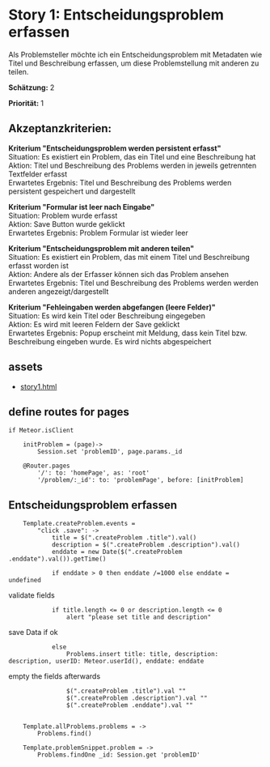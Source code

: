 # Story 1: Entscheidungsproblem erfassen

Als Problemsteller möchte ich ein Entscheidungsproblem mit Metadaten wie Titel und Beschreibung erfassen, um diese Problemstellung mit
anderen zu teilen.

**Schätzung:** 2

**Priorität:** 1


## Akzeptanzkriterien:

**Kriterium "Entscheidungsproblem werden persistent erfasst"**<br>
Situation: Es existiert ein Problem, das ein Titel und eine Beschreibung hat<br>
Aktion: Titel und Beschreibung des Problems werden in jeweils getrennten Textfelder erfasst<br>
Erwartetes Ergebnis: Titel und Beschreibung des Problems werden persistent gespeichert und dargestellt

**Kriterium  "Formular ist leer nach Eingabe"**<br>
Situation: Problem wurde erfasst<br>
Aktion: Save Button wurde geklickt<br>
Erwartetes Ergebnis: Problem Formular ist wieder leer<br>

**Kriterium  "Entscheidungsproblem mit anderen teilen"**<br>
Situation: Es existiert ein Problem, das mit einem Titel und Beschreibung erfasst worden ist<br>
Aktion: Andere als der Erfasser können sich das Problem ansehen<br>
Erwartetes Ergebnis: Titel und Beschreibung des Problems werden werden anderen angezeigt/dargestellt<br>

**Kriterium  "Fehleingaben werden abgefangen (leere Felder)"**<br>
Situation: Es wird kein Titel oder Beschreibung eingegeben<br>
Aktion: Es wird mit leeren Feldern der Save geklickt<br>
Erwartetes Ergebnis: Popup erscheint mit Meldung, dass kein Titel bzw. Beschreibung eingeben wurde. Es wird nichts abgespeichert<br>

## assets
- [story1.html](story1.html)


## define routes for pages

	if Meteor.isClient
	
		initProblem = (page)->
			Session.set 'problemID', page.params._id

		@Router.pages
			'/': to: 'homePage', as: 'root'
			'/problem/:_id': to: 'problemPage', before: [initProblem]




## Entscheidungsproblem erfassen

		Template.createProblem.events = 
			"click .save": ->
				title = $(".createProblem .title").val()
				description = $(".createProblem .description").val()
				enddate = new Date($(".createProblem .enddate").val()).getTime()

				if enddate > 0 then enddate /=1000 else enddate = undefined

validate fields

				if title.length <= 0 or description.length <= 0
					alert "please set title and description"

save Data if ok

				else 
					Problems.insert title: title, description: description, userID: Meteor.userId(), enddate: enddate

empty the fields afterwards
				
					$(".createProblem .title").val ""
					$(".createProblem .description").val ""
					$(".createProblem .enddate").val ""


		Template.allProblems.problems = ->
			Problems.find()

		Template.problemSnippet.problem = ->
			Problems.findOne _id: Session.get 'problemID'


